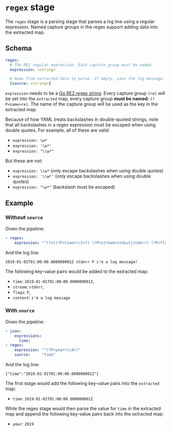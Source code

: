 # `regex` stage

The `regex` stage is a parsing stage that parses a log line using a regular
expression. Named capture groups in the regex support adding data into the
extracted map.

## Schema

```yaml
regex:
  # The RE2 regular expression. Each capture group must be named.
  expression: <string>

  # Name from extracted data to parse. If empty, uses the log message.
  [source: <string>]
```

`expression` needs to be a [Go RE2 regex
string](https://github.com/google/re2/wiki/Syntax). Every capture group `(re)`
will be set into the `extracted` map, every capture group **must be named:**
`(?P<name>re)`. The name of the capture group will be used as the key in the
extracted map.

Because of how YAML treats backslashes in double-quoted strings, note that all
backslashes in a regex expression must be escaped when using double quotes. For
example, all of these are valid:

- `expression: \w*`
- `expression: '\w*'`
- `expression: "\\w*"`

But these are not:

- `expression: \\w*` (only escape backslashes when using double quotes)
- `expression: '\\w*'` (only escape backslashes when using double quotes)
- `expression: "\w*"` (backslash must be escaped)

## Example

### Without `source`

Given the pipeline:

```yaml
- regex:
    expression: "^(?s)(?P<time>\\S+?) (?P<stream>stdout|stderr) (?P<flags>\\S+?) (?P<content>.*)$"
```

And the log line:

```
2019-01-01T01:00:00.000000001Z stderr P i'm a log message!
```

The following key-value pairs would be added to the extracted map:

- `time`: `2019-01-01T01:00:00.000000001Z`,
- `stream`: `stderr`,
- `flags`: `P`,
- `content`: `i'm a log message`

### With `source`

Given the pipeline:

```yaml
- json:
    expressions:
      time:
- regex:
    expression: "^(?P<year>\\d+)"
    source:     "time"
```

And the log line:

```
{"time":"2019-01-01T01:00:00.000000001Z"}
```

The first stage would add the following key-value pairs into the `extracted`
map:

- `time`: `2019-01-01T01:00:00.000000001Z`

While the regex stage would then parse the value for `time` in the extracted map
and append the following key-value pairs back into the extracted map:

- `year`: `2019`

